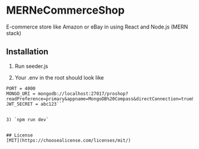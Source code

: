 # MERNeCommerceShop

E-commerce store like Amazon or eBay in using React and Node.js (MERN stack)

## Installation 
1) Run seeder.js

2) Your .env in the root should look like

```NODE_ENV = development
PORT = 4000
MONGO_URI = mongodb://localhost:27017/proshop?readPreference=primary&appname=MongoDB%20Compass&directConnection=true&ssl=false
JWT_SECRET = abc123```


3) `npm run dev`


## License
[MIT](https://choosealicense.com/licenses/mit/)